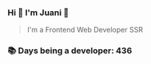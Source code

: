 ### Hi 👋 I&#39;m Juani 🦁

> I&#39;m a Frontend Web Developer SSR

### 📚 Days being a developer: 436
